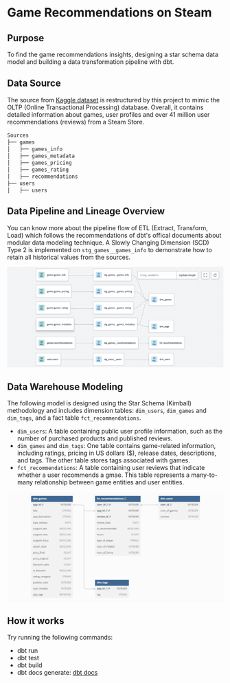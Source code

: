# Game Recommendations on Steam

## Purpose
To find the game recommendations insights, designing a star schema data model and building a data transformation pipeline with dbt.

## Data Source
The source from [Kaggle dataset](https://www.kaggle.com/datasets/antonkozyriev/game-recommendations-on-steam) is restructured by this project to mimic the OLTP (Online Transactional Processing) database.
Overall, it contains detailed information about games, user profiles and over 41 million user recommendations (reviews) from a Steam Store.
```
Sources
├── games
│   ├── games_info
│   ├── games_metadata
│   ├── games_pricing
│   ├── games_rating
│   ├── recommendations
├── users
│   ├── users
```

## Data Pipeline and Lineage Overview 
You can know more about the pipeline flow of ETL (Extract, Transform, Load) which follows the recommendations of dbt's offical documents about modular data modeling technique.
A Slowly Changing Dimension (SCD) Type 2 is implemented on `stg_games__games_info` to demonstrate how to retain all historical values from the sources.

![game_logical_erd](snapshots/games_logical_ERD.png)

## Data Warehouse Modeling
The following model is designed using the Star Schema (Kimball) methodology and includes dimension tables: `dim_users`, `dim_games` and `dim_tags`, and a fact table `fct_recommendations`.
- `dim_users`: A table containing public user profile information, such as the number of purchased products and published reviews.
- `dim_games` and `dim_tags`: One table contains game-related information, including ratings, pricing in US dollars ($), release dates, descriptions, and tags. The other table stores tags associated with games.
- `fct_recommendations`: A table containing user reviews that indicate whether a user recommends a gmae. This table represents a many-to-many relationship between game entities and user entities.

![game_star_schema_modeling](snapshots/games_star_schema.png)

## How it works
Try running the following commands:
- dbt run
- dbt test
- dbt build
- dbt docs generate: [dbt docs](https://lu917.us1.dbt.com/accounts/70471823449893/develop/70471823706679/docs/index.html#!/source/source.gaming.games.games_info)



